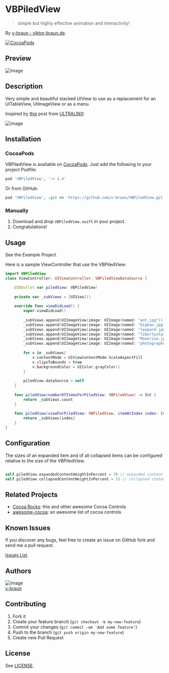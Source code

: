 # VBPiledView
> simple but highly effective animation and interactivity!

By [v-braun - viktor-braun.de](https://viktor-braun.de).

[![CocoaPods](https://img.shields.io/cocoapods/v/VBPiledView.svg)](https://cocoapods.org/pods/VBPiledView)

## Preview
![image](screen.gif)

## Description
Very simple and beautiful stacked UIView to use as a replacement for an UITableView, UIImageView or as a menu.

Inspired by [this](http://theultralinx.com/2015/10/inspirational-ui-design-15/) post from [ULTRALINX](http://theultralinx.com/):

![image](http://a4.files.theultralinx.com/image/upload/MTMzNjc1NDE5MTIyNTQzMjM1.gif)


## Installation

### CocoaPods
VBPiledView is available on [CocoaPods](http://cocoapods.org). Just add the following to your project Podfile:

```ruby
pod 'VBPiledView', '~> 1.4'
```

Or from GitHub:

```ruby
pod 'VBPiledView', :git => 'https://github.com/v-braun/VBPiledView.git'
```

### Manually
1. Download and drop ```VBPiledView.swift``` in your project.  
2. Congratulations!  

## Usage
See the *Example* Project.

Here is a sample ViewController that use the VBPiledView:

```swift
import VBPiledView
class ViewController: UIViewController, VBPiledViewDataSource {

    @IBOutlet var piledView: VBPiledView!
    
    private var _subViews = [UIView]()
    
    override func viewDidLoad() {
        super.viewDidLoad()
        
        _subViews.append(UIImageView(image: UIImage(named: "ant.jpg")))
        _subViews.append(UIImageView(image: UIImage(named: "bigban.jpg")))
        _subViews.append(UIImageView(image: UIImage(named: "leopard.jpg")))
        _subViews.append(UIImageView(image: UIImage(named: "libertystate.jpg")))
        _subViews.append(UIImageView(image: UIImage(named: "Moonrise.jpg")))
        _subViews.append(UIImageView(image: UIImage(named: "photographer.jpg")))
        
        for v in _subViews{
            v.contentMode = UIViewContentMode.ScaleAspectFill
            v.clipsToBounds = true
            v.backgroundColor = UIColor.grayColor()
        }
        
        piledView.dataSource = self
    }
    
    func piledView(numberOfItemsForPiledView: VBPiledView) -> Int {
        return _subViews.count
    }
    
    func piledView(viewForPiledView: VBPiledView, itemAtIndex index: Int) -> UIView {
        return _subViews[index]
    }
}
```

## Configuration
The sizes of an expanded item and of all collapsed items can be configured relative to the size of the VBPiledView.

```swift

self.piledView.expandedContentHeightInPercent = 70 // expanded content height -> 70% of screen
self.piledView.collapsedContentHeightInPercent = 15 // collapsed content heigt of single item -> 15% of screen

```

## Related Projects
- [Cocoa Rocks](https://cocoa.rocks/): this and other awesome Cocoa Controls
- [awesome-cocoa](https://github.com/v-braun/awesome-cocoa): an awesome list of cocoa controls

## Known Issues

If you discover any bugs, feel free to create an issue on GitHub fork and
send me a pull request.

[Issues List](https://github.com/v-braun/VBPiledView/issues).

## Authors

![image](https://avatars3.githubusercontent.com/u/4738210?v=3&s=50)  
[v-braun](https://github.com/v-braun/)



## Contributing

1. Fork it
2. Create your feature branch (`git checkout -b my-new-feature`)
3. Commit your changes (`git commit -am 'Add some feature'`)
4. Push to the branch (`git push origin my-new-feature`)
5. Create new Pull Request


## License

See [LICENSE](https://github.com/v-braun/VBPiledView/blob/master/LICENSE).

